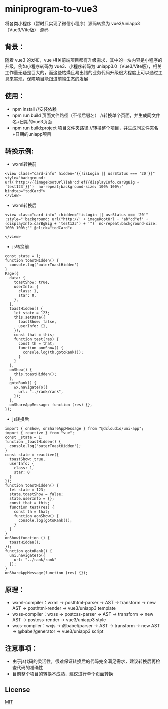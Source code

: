 # miniprogram-to-vue3

将各类小程序（暂时只实现了微信小程序）源码转换为 vue3/uniapp3（Vue3/Vite版） 源码

## 背景：

随着 vue3 的发布，vue 相关前端项目都有升级需求，其中的一块内容是小程序的升级，例如小程序转码为 vue3、小程序转码为 uniapp3.0（Vue3/Vite版），相关工作量无疑是巨大的，而这些枯燥且易出错的业务代码升级很大程度上可以通过工具来实现，保障项目能跟进前端生态的发展

## 使用：

- npm install //安装依赖
- npm run build  页面文件路径（不带后缀名）  //转换单个页面，并生成同文件名+日期的vue3页面
- npm run build:project  项目文件夹路径 //转换整个项目，并生成同文件夹名+日期的uniapp项目


## 转换示例:
- wxml转换前
```
<view class="card-info" hidden="{{!isLogin || usrStatus === '20'}}"  style="background: url('http://{{imageRootUrl}}ab'cd'ef{{displayInfo.carBgBig + 'test123'}}')  no-repeat;background-size: 100% 100%;" bindtap="todCard">
</view>
```
- wxml转换后
```
<view class="card-info" :hidden="!isLogin || usrStatus === '20'" :style="'background: url("http://' + imageRootUrl + 'ab"cd"ef' + (displayInfo.carBgBig + 'test123') + '")  no-repeat;background-size: 100% 100%;'" @click="todCard">

</view>
```
- js转换前
```
const state = 1;
function toastHidden() {
  console.log('outerToastHidden')
}
Page({
  data: {
    toastShow: true,
    userInfo: {
      class: 1,
      star: 0,
    },
  },
  toastHidden() {
    let state = 123;
    this.setData({
      toastShow: false,
      userInfo: {},
    });
    const that = this;
    function test(res) {
      const th = that;
      function aonShow() {
        console.log(th.gotoRank());
      }
    }
  },
  onShow() {
    this.toastHidden();
  },
  gotoRank() {
    wx.navigateTo({
      url: "../rank/rank",
    });
  },
  onShareAppMessage: function (res) {},
});
```
- js转换后
```
import { onShow, onShareAppMessage } from "@dcloudio/uni-app";
import { reactive } from "vue";
const _state = 1;
function _toastHidden() {
  console.log('outerToastHidden');
}
const state = reactive({
  toastShow: true,
  userInfo: {
    class: 1,
    star: 0
  }
});
function toastHidden() {
  let state = 123;
  state.toastShow = false;
  state.userInfo = {};
  const that = this;
  function test(res) {
    const th = that;
    function aonShow() {
      console.log(gotoRank());
    }
  }
}
onShow(function () {
  toastHidden();
});
function gotoRank() {
  uni.navigateTo({
    url: "../rank/rank"
  });
}
onShareAppMessage(function (res) {});
```





## 原理：

- wxml-compiler：wxml → posthtml-parser → AST → transform → new AST → posthtml-render → vue3/uniapp3 template
- wxss-compiler：wxss → postcss-parser → AST → transform → new AST → postcss-render → vue3/uniapp3 style
- wxjs-compiler：wxjs → @babel/parser → AST → transform → new AST → @babel/generator → vue3/uniapp3 script

## 注意事项：

- 由于js代码的灵活性，很难保证转换后的代码完全满足需求，建议转换后再检查代码的准确性
- 目前整个项目的转换不成熟，建议进行单个页面转换

## License

[MIT](LICENSE)
